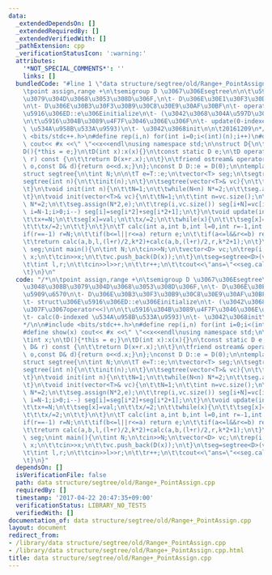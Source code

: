```yaml
---
data:
  _extendedDependsOn: []
  _extendedRequiredBy: []
  _extendedVerifiedWith: []
  _pathExtension: cpp
  _verificationStatusIcon: ':warning:'
  attributes:
    '*NOT_SPECIAL_COMMENTS*': ''
    links: []
  bundledCode: "#line 1 \"data structure/segtree/old/Range+_PointAssign.cpp\"\n/*\n\
    \tpoint assign,range +\n\tsemigroup D \u3067\u306Esegtree\n\n\t\u5909\u3048\u308B\
    \u3079\u304D\u3068\u3053\u308D\u306F,\n\t- D\u306E\u30E1\u30F3\u30D0\u5909\u6570\
    \n\t- D\u306E\u30B3\u30F3\u30B9\u30C8\u30E9\u30AF\u30BF\n\t- operator+\n\t- struct\u306E\
    \u5916\u306ED::e\u306Einitialize\n\t- (\u3042\u3068\u304A\u597D\u307F\u3067operator<<)\n\
    \n\t\u5916\u304B\u3089\u4F7F\u3046\u306E\u306F\n\t- update(0-indexed)\n\t- calc(0-indexed\
    \ \u534A\u958B\u533A\u9593)\n\t- \u3042\u3068init\n\n\t20161209\n*/\n\n#include\
    \ <bits/stdc++.h>\n#define rep(i,n) for(int i=0;i<(int)(n);i++)\n#define show(x)\
    \ cout<< #x <<\" \"<<x<<endl\nusing namespace std;\n\nstruct D{\n\tint x;\n\t\
    D(){*this = e;}\n\tD(int x):x(x){}\n\tconst static D e;\n\tD operator+(const D&\
    \ r) const {\n\t\treturn D(x+r.x);\n\t}\n\tfriend ostream& operator<<(ostream&\
    \ o,const D& d){return o<<d.x;}\n};\nconst D D::e = D(0);\n\ntemplate<class T>\n\
    struct segtree{\n\tint N;\n\n\tT e=T::e;\n\tvector<T> seg;\n\tsegtree(){}\n\t\
    segtree(int n){\n\t\tinit(n);\n\t}\n\tsegtree(vector<T>& vc){\n\t\tinit(vc);\n\
    \t}\n\tvoid init(int n){\n\t\tN=1;\n\t\twhile(N<n) N*=2;\n\t\tseg.assign(N*2,e);\n\
    \t}\n\tvoid init(vector<T>& vc){\n\t\tN=1;\n\t\tint n=vc.size();\n\t\twhile(N<n)\
    \ N*=2;\n\t\tseg.assign(N*2,e);\n\t\trep(i,vc.size()) seg[i+N]=vc[i];\n\t\tfor(int\
    \ i=N-1;i>0;i--) seg[i]=seg[i*2]+seg[i*2+1];\n\t}\n\tvoid update(int x,T val){\n\
    \t\tx+=N;\n\t\tseg[x]=val;\n\t\tx/=2;\n\t\twhile(x){\n\t\t\tseg[x]=seg[x*2]+seg[x*2+1];\n\
    \t\t\tx/=2;\n\t\t}\n\t}\n\tT calc(int a,int b,int l=0,int r=-1,int k=1){\n\t\t\
    if(r==-1) r=N;\n\t\tif(b<=l||r<=a) return e;\n\t\tif(a<=l&&r<=b) return seg[k];\n\
    \t\treturn calc(a,b,l,(l+r)/2,k*2)+calc(a,b,(l+r)/2,r,k*2+1);\n\t}\n};\nsegtree<D>\
    \ seg;\nint main(){\n\tint N;\n\tcin>>N;\n\tvector<D> vc;\n\trep(i,N){\n\t\tint\
    \ x;\n\t\tcin>>x;\n\t\tvc.push_back(D(x));\n\t}\n\tseg=segtree<D>(vc);\n\twhile(true){\n\
    \t\tint l,r;\n\t\tcin>>l>>r;\n\t\tr++;\n\t\tcout<<\"ans=\"<<seg.calc(l,r)<<endl;\n\
    \t}\n}\n"
  code: "/*\n\tpoint assign,range +\n\tsemigroup D \u3067\u306Esegtree\n\n\t\u5909\
    \u3048\u308B\u3079\u304D\u3068\u3053\u308D\u306F,\n\t- D\u306E\u30E1\u30F3\u30D0\
    \u5909\u6570\n\t- D\u306E\u30B3\u30F3\u30B9\u30C8\u30E9\u30AF\u30BF\n\t- operator+\n\
    \t- struct\u306E\u5916\u306ED::e\u306Einitialize\n\t- (\u3042\u3068\u304A\u597D\
    \u307F\u3067operator<<)\n\n\t\u5916\u304B\u3089\u4F7F\u3046\u306E\u306F\n\t- update(0-indexed)\n\
    \t- calc(0-indexed \u534A\u958B\u533A\u9593)\n\t- \u3042\u3068init\n\n\t20161209\n\
    */\n\n#include <bits/stdc++.h>\n#define rep(i,n) for(int i=0;i<(int)(n);i++)\n\
    #define show(x) cout<< #x <<\" \"<<x<<endl\nusing namespace std;\n\nstruct D{\n\
    \tint x;\n\tD(){*this = e;}\n\tD(int x):x(x){}\n\tconst static D e;\n\tD operator+(const\
    \ D& r) const {\n\t\treturn D(x+r.x);\n\t}\n\tfriend ostream& operator<<(ostream&\
    \ o,const D& d){return o<<d.x;}\n};\nconst D D::e = D(0);\n\ntemplate<class T>\n\
    struct segtree{\n\tint N;\n\n\tT e=T::e;\n\tvector<T> seg;\n\tsegtree(){}\n\t\
    segtree(int n){\n\t\tinit(n);\n\t}\n\tsegtree(vector<T>& vc){\n\t\tinit(vc);\n\
    \t}\n\tvoid init(int n){\n\t\tN=1;\n\t\twhile(N<n) N*=2;\n\t\tseg.assign(N*2,e);\n\
    \t}\n\tvoid init(vector<T>& vc){\n\t\tN=1;\n\t\tint n=vc.size();\n\t\twhile(N<n)\
    \ N*=2;\n\t\tseg.assign(N*2,e);\n\t\trep(i,vc.size()) seg[i+N]=vc[i];\n\t\tfor(int\
    \ i=N-1;i>0;i--) seg[i]=seg[i*2]+seg[i*2+1];\n\t}\n\tvoid update(int x,T val){\n\
    \t\tx+=N;\n\t\tseg[x]=val;\n\t\tx/=2;\n\t\twhile(x){\n\t\t\tseg[x]=seg[x*2]+seg[x*2+1];\n\
    \t\t\tx/=2;\n\t\t}\n\t}\n\tT calc(int a,int b,int l=0,int r=-1,int k=1){\n\t\t\
    if(r==-1) r=N;\n\t\tif(b<=l||r<=a) return e;\n\t\tif(a<=l&&r<=b) return seg[k];\n\
    \t\treturn calc(a,b,l,(l+r)/2,k*2)+calc(a,b,(l+r)/2,r,k*2+1);\n\t}\n};\nsegtree<D>\
    \ seg;\nint main(){\n\tint N;\n\tcin>>N;\n\tvector<D> vc;\n\trep(i,N){\n\t\tint\
    \ x;\n\t\tcin>>x;\n\t\tvc.push_back(D(x));\n\t}\n\tseg=segtree<D>(vc);\n\twhile(true){\n\
    \t\tint l,r;\n\t\tcin>>l>>r;\n\t\tr++;\n\t\tcout<<\"ans=\"<<seg.calc(l,r)<<endl;\n\
    \t}\n}"
  dependsOn: []
  isVerificationFile: false
  path: data structure/segtree/old/Range+_PointAssign.cpp
  requiredBy: []
  timestamp: '2017-04-22 20:47:35+09:00'
  verificationStatus: LIBRARY_NO_TESTS
  verifiedWith: []
documentation_of: data structure/segtree/old/Range+_PointAssign.cpp
layout: document
redirect_from:
- /library/data structure/segtree/old/Range+_PointAssign.cpp
- /library/data structure/segtree/old/Range+_PointAssign.cpp.html
title: data structure/segtree/old/Range+_PointAssign.cpp
---
```

